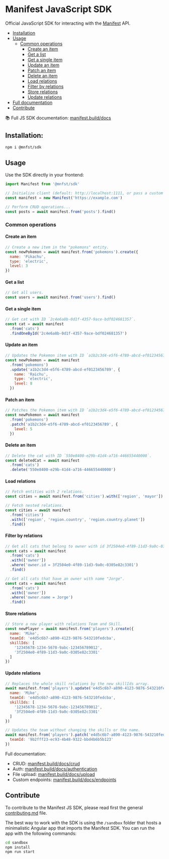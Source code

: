 # Manifest JavaScript SDK

Official JavaScript SDK for interacting with the [Manifest](https://manifest.build) API.

- [Installation](#installation)
- [Usage](#usage)
  - [Common operations](#common-operations)
    - [Create an item](#create-an-item)
    - [Get a list](#get-a-list)
    - [Get a single item](#get-a-single-item)
    - [Update an item](#update-an-item)
    - [Patch an item](#patch-an-item)
    - [Delete an item](#delete-an-item)
    - [Load relations](#load-relations)
    - [Filter by relations](#filter-by-relations)
    - [Store relations](#store-relations)
    - [Update relations](#update-relations)
- [Full documentation](#full-documentation)
- [Contribute](#contribute)

📚 Full JS SDK documentation: [manifest.build/docs](https://manifest.build/docs/crud#using-the-javascript-sdk)

## Installation:

```bash
npm i @mnfst/sdk
```

## Usage

Use the SDK directly in your frontend:

```js
import Manifest from '@mnfst/sdk'

// Initialize client (default: http://localhost:1111, or pass a custom base URL)
const manifest = new Manifest('https://example.com')

// Perform CRUD operations...
const posts = await manifest.from('posts').find()
```

### Common operations

#### Create an item

```js
// Create a new item in the "pokemons" entity.
const newPokemon = await manifest.from('pokemons').create({
  name: 'Pikachu',
  type: 'electric',
  level: 3
})
```

#### Get a list

```js
// Get all users.
const users = await manifest.from('users').find()
```

#### Get a single item

```js
// Get cat with ID `2c4e6a8b-0d1f-4357-9ace-bdf024681357`.
const cat = await manifest
  .from('cats')
  .findOneById('2c4e6a8b-0d1f-4357-9ace-bdf024681357')
```

#### Update an item

```js
// Updates the Pokemon item with ID `a1b2c3d4-e5f6-4789-abcd-ef0123456789`.
const newPokemon = await manifest
  .from('pokemons')
  .update('a1b2c3d4-e5f6-4789-abcd-ef0123456789', {
    name: 'Raichu',
    type: 'electric',
    level: 8
  })
```

#### Patch an item

```js
// Patches the Pokemon item with ID `a1b2c3d4-e5f6-4789-abcd-ef0123456789`.
const newPokemon = await manifest
  .from('pokemons')
  .patch('a1b2c3d4-e5f6-4789-abcd-ef0123456789', {
    level: 5
  })
```

#### Delete an item

```js
// Delete the cat with ID `550e8400-e29b-41d4-a716-446655440000`.
const deletedCat = await manifest
  .from('cats')
  .delete('550e8400-e29b-41d4-a716-446655440000')
```

#### Load relations

```js
// Fetch entities with 2 relations.
const cities = await manifest.from('cities').with(['region', 'mayor']).find()

// Fetch nested relations.
const cities = await manifest
  .from('cities')
  .with(['region', 'region.country', 'region.country.planet'])
  .find()
```

#### Filter by relations

```js
// Get all cats that belong to owner with id 3f2504e0-4f89-11d3-9a0c-0305e82c3301.
const cats = await manifest
  .from('cats')
  .with(['owner'])
  .where('owner.id = 3f2504e0-4f89-11d3-9a0c-0305e82c3301')
  .find()

// Get all cats that have an owner with name "Jorge".
const cats = await manifest
  .from('cats')
  .with(['owner'])
  .where('owner.name = Jorge')
  .find()
```

#### Store relations

```js
// Store a new player with relations Team and Skill.
const newPlayer = await manifest.from('players').create({
  name: 'Mike',
  teamId: 'e4d5c6b7-a890-4123-9876-543210fedcba',
  skillIds: [
    '12345678-1234-5678-9abc-123456789012',
    '3f2504e0-4f89-11d3-9a0c-0305e82c3301'
  ]
})
```

#### Update relations

```js
// Replaces the whole skill relations by the new skillIds array.
await manifest.from('players').update('e4d5c6b7-a890-4123-9876-543210fedcba', {
  name: 'Mike',
  teamId: 'e4d5c6b7-a890-4123-9876-543210fedcba',
  skillIds: [
    '12345678-1234-5678-9abc-123456789012',
    '3f2504e0-4f89-11d3-9a0c-0305e82c3301'
  ]
})

// Updates the team without changing the skills or the name.
await manifest.from('players').patch('e4d5c6b7-a890-4123-9876-543210fedcba', {
  teamId: '9b2fff23-ec93-4b48-9322-bbd4b6b5b123'
})
```

Full documentation:

- CRUD: [manifest.build/docs/crud](https://manifest.build/docs/crud#using-the-javascript-sdk)
- Auth: [manifest.build/docs/authentication](https://manifest.build/docs/authentication#actions)
- File upload: [manifest.build/docs/upload](https://manifest.build/docs/upload#upload-a-file)
- Custom endpoints: [manifest.build/docs/endpoints](https://manifest.build/docs/endpoints#manipulate-data-with-the-backend-sdk)

## Contribute

To contribute to the Manifest JS SDK, please read first the general [contributing.md](https://github.com/mnfst/manifest/blob/master/CONTRIBUTING.md) file.

The best way to work with the SDK is using the `/sandbox` folder that hosts a minimalistic Angular app that imports the Manifest SDK. You can run the app with the following commands:

```bash
cd sandbox
npm install
npm run start
```
